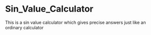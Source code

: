 # Sin_Value_Calculator
This is a sin value calculator which gives precise answers just like an ordinary calculator
